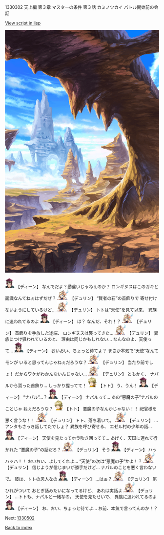 1330302 天上編 第３章 マスターの条件 第３話 カミノツカイ バトル開始前の会話

[View script in lisp](../scripts/1330302.txt)

![wild.png](../images/backgrounds/wild.png)

<img src="../images/units/6.png" alt="6.png" height="34"/>
【ディーン】
なんでだよ？勘違いじゃねぇのか？
ロンギヌスはこのガキと
面識なんてねぇはずだぜ？

<img src="../images/units/0.png" alt="0.png" height="34"/>
【デュリン】
“賢者の石”の首飾りで
寄せ付けないようにしているけど…

<img src="../images/units/0.png" alt="0.png" height="34"/>
【デュリン】
トトは“天使”を見て以来、
異族に追われてるのよ

<img src="../images/units/6.png" alt="6.png" height="34"/>
【ディーン】
は？
なんだ、それ！？

<img src="../images/units/0.png" alt="0.png" height="34"/>
【デュリン】
首飾りを手放した途端、
ロンギヌスは襲ってきた…

<img src="../images/units/0.png" alt="0.png" height="34"/>
【デュリン】
異族につけ狙われているのと、
理由は同じかもしれない…
なんなのよ、天使って…

<img src="../images/units/6.png" alt="6.png" height="34"/>
【ディーン】
おいおい、ちょっと待てよ？
まさか本気で“天使”なんてモンが
いると思ってんじゃねぇだろうな？

<img src="../images/units/0.png" alt="0.png" height="34"/>
【デュリン】
当たり前でしょ！
だからワケがわかんないんじゃない…

<img src="../images/units/0.png" alt="0.png" height="34"/>
【デュリン】
ともかく、
ナパルから貰った首飾り…
しっかり握ってて！

<img src="../images/units/4.png" alt="4.png" height="34"/>
【トト】
う、うん！

<img src="../images/units/6.png" alt="6.png" height="34"/>
【ディーン】
“ナパル”…？

<img src="../images/units/6.png" alt="6.png" height="34"/>
【ディーン】
ナパルって…
あの“悪魔の子”ナパルのことじゃ
ねぇだろうな？

<img src="../images/units/4.png" alt="4.png" height="34"/>
【トト】
悪魔の子なんかじゃない！！
祀官様を悪く言うな！！

<img src="../images/units/0.png" alt="0.png" height="34"/>
【デュリン】
トト、落ち着いて。

<img src="../images/units/0.png" alt="0.png" height="34"/>
【デュリン】
…アンタもさっき話してたでしょ？
異族を呼び寄せる、
エゼル村の少年の話…

<img src="../images/units/6.png" alt="6.png" height="34"/>
【ディーン】
天使を見たってホラ吹き回ってて…
あげく、天国に連れて行かれた
“悪魔の子”の話だろ？

<img src="../images/units/0.png" alt="0.png" height="34"/>
【デュリン】
そう

<img src="../images/units/6.png" alt="6.png" height="34"/>
【ディーン】
ハッハッハ！！
おいおい、よしてくれよ…
 “天使”の次は“悪魔の子”かよ！？

<img src="../images/units/0.png" alt="0.png" height="34"/>
【デュリン】
信じようが信じまいが勝手だけど…
ナパルのことを悪く言わないで。
彼は、トトの恩人なの

<img src="../images/units/6.png" alt="6.png" height="34"/>
【ディーン】
…はぁ？

<img src="../images/units/0.png" alt="0.png" height="34"/>
【デュリン】
尾ひれがついて
おとぎ話みたいになってるけど、
あれは実話よ

<img src="../images/units/0.png" alt="0.png" height="34"/>
【デュリン】
…トトも、ナパルと一緒なの。
天使を見たせいで、
異族に追われてるのよ

<img src="../images/units/6.png" alt="6.png" height="34"/>
【ディーン】
お、おい、ちょっと待てよ…
お前、本気で言ってんのか！？

Next: [1330502](1330502.md)

[Back to index](index.md)
